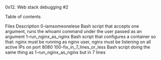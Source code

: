 0x12. Web stack debugging #2

Table of contents

Files	Description
0-iamsomeonelese	Bash script that accepts one argument, runs the whoami command under the user passed as an argument
1-run_nginx_as_nginx	Bash script that configures a container so that: nginx must be running as nginx user, nginx must be listening on all active IPs on port 8080
100-fix_in_7_lines_or_less	Bash script doing the same thing as 1-run_nginx_as_nginx but in 7 lines
